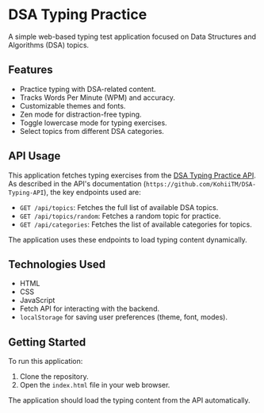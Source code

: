 # DSA Typing Practice

A simple web-based typing test application focused on Data Structures and Algorithms (DSA) topics.

## Features

- Practice typing with DSA-related content.
- Tracks Words Per Minute (WPM) and accuracy.
- Customizable themes and fonts.
- Zen mode for distraction-free typing.
- Toggle lowercase mode for typing exercises.
- Select topics from different DSA categories.

## API Usage

This application fetches typing exercises from the [DSA Typing Practice API](https://dsa-typing-api.onrender.com/api-docs/). As described in the API's documentation (`https://github.com/KohiiTM/DSA-Typing-API`), the key endpoints used are:

- `GET /api/topics`: Fetches the full list of available DSA topics.
- `GET /api/topics/random`: Fetches a random topic for practice.
- `GET /api/categories`: Fetches the list of available categories for topics.

The application uses these endpoints to load typing content dynamically.

## Technologies Used

- HTML
- CSS
- JavaScript
- Fetch API for interacting with the backend.
- `localStorage` for saving user preferences (theme, font, modes).

## Getting Started

To run this application:

1. Clone the repository.
2. Open the `index.html` file in your web browser.

The application should load the typing content from the API automatically.
